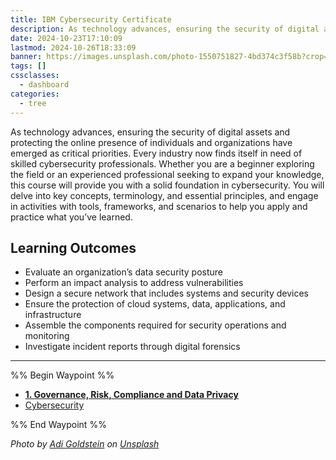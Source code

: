 ```yaml
---
title: IBM Cybersecurity Certificate
description: As technology advances, ensuring the security of digital assets and protecting the online presence of individuals and organizations have emerged as critical priorities. Every industry now finds itself in need of skilled cybersecurity professionals. Whether you are a beginner exploring the field or an experienced professional seeking to expand your knowledge, this course will provide you with a solid foundation in cybersecurity. You will delve into key concepts, terminology, and essential principles, and engage in activities with tools, frameworks, and scenarios to help you apply and practice what you’ve learned.
date: 2024-10-23T17:10:09
lastmod: 2024-10-26T18:33:09
banner: https://images.unsplash.com/photo-1550751827-4bd374c3f58b?crop=entropy&cs=tinysrgb&fit=max&fm=jpg&ixid=M3wzNjAwOTd8MHwxfHNlYXJjaHwxfHxjeWJlcnNlY3VyaXR5fGVufDB8MHx8fDE3Mjk5ODIwMjN8MA&ixlib=rb-4.0.3&q=80&w=1080
tags: []
cssclasses:
  - dashboard
categories:
  - tree
---
```

  
As technology advances, ensuring the security of digital assets and protecting the online presence of individuals and organizations have emerged as critical priorities. Every industry now finds itself in need of skilled cybersecurity professionals. Whether you are a beginner exploring the field or an experienced professional seeking to expand your knowledge, this course will provide you with a solid foundation in cybersecurity. You will delve into key concepts, terminology, and essential principles, and engage in activities with tools, frameworks, and scenarios to help you apply and practice what you’ve learned.  
  
## Learning Outcomes  
  
- Evaluate an organization’s data security posture   
- Perform an impact analysis to address vulnerabilities   
- Design a secure network that includes systems and security devices   
- Ensure the protection of cloud systems, data, applications, and infrastructure   
- Assemble the components required for security operations and monitoring   
- Investigate incident reports through digital forensics  
  
---  
  
%% Begin Waypoint %%  
- **[1. Governance, Risk, Compliance and Data Privacy](./1.%20Governance,%20Risk,%20Compliance%20and%20Data%20Privacy/_index.md)**  
- [Cybersecurity](./Cybersecurity.md)  
  
%% End Waypoint %%  
  
  
*Photo by [Adi Goldstein](https://unsplash.com/@adigold1?utm_source=Obsidian%20Image%20Inserter%20Plugin&utm_medium=referral) on [Unsplash](https://unsplash.com/?utm_source=Obsidian%20Image%20Inserter%20Plugin&utm_medium=referral)*  
